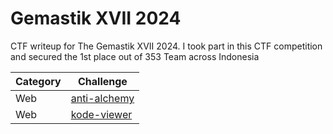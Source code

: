 # Gemastik XVII 2024
CTF writeup for The Gemastik XVII 2024. I took part in this CTF competition and secured the 1st place out of 353 Team across Indonesia

| Category | Challenge |
| --- | --- |
| Web | [anti-alchemy](./anti-alchemy/)
| Web | [kode-viewer](./kode-viewer/)